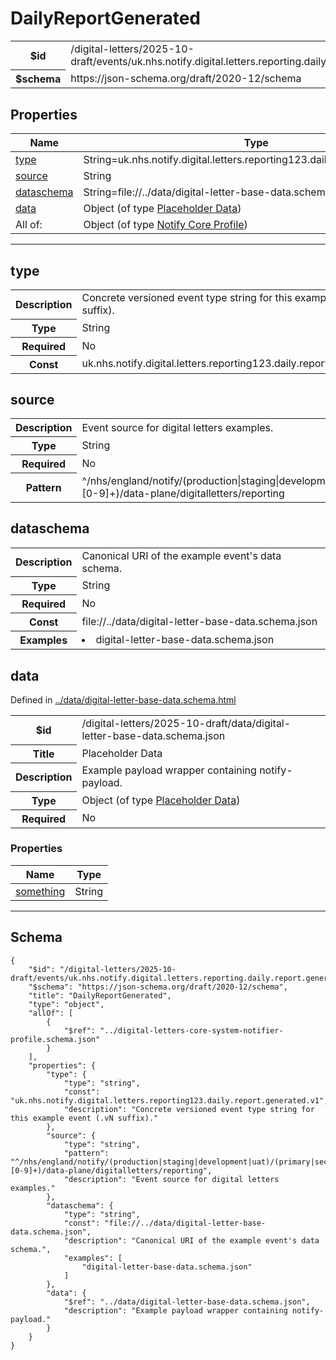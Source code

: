 

# DailyReportGenerated



<table>
<tbody>
<tr><th>$id</th><td>/digital-letters/2025-10-draft/events/uk.nhs.notify.digital.letters.reporting.daily.report.generated.v1.schema.json</td></tr>
<tr><th>$schema</th><td>https://json-schema.org/draft/2020-12/schema</td></tr>
</tbody>
</table>

## Properties

<table class="jssd-properties-table"><thead><tr><th colspan="2">Name</th><th>Type</th></tr></thead><tbody><tr><td colspan="2"><a href="#type">type</a></td><td>String=uk.nhs.notify.digital.letters.reporting123.daily.report.generated.v1</td></tr><tr><td colspan="2"><a href="#source">source</a></td><td>String</td></tr><tr><td colspan="2"><a href="#dataschema">dataschema</a></td><td>String=file://../data/digital-letter-base-data.schema.json</td></tr><tr><td colspan="2"><a href="#data">data</a></td><td>Object (of type <a href="../data/digital-letter-base-data.schema.html">Placeholder Data</a>)</td></tr><tr><td colspan="2" rowspan="1">All of:</td><td>Object (of type <a href="../digital-letters-core-system-notifier-profile.schema.html">Notify Core Profile</a>)</td></tr></tbody></table>



<hr />


## type


<table class="jssd-property-table">
  <tbody>
    <tr>
      <th>Description</th>
      <td colspan="2">Concrete versioned event type string for this example event (.vN suffix).</td>
    </tr>
    <tr><th>Type</th><td colspan="2">String</td></tr>
    <tr>
      <th>Required</th>
      <td colspan="2">No</td>
    </tr>
    <tr>
      <th>Const</th>
      <td colspan="2">uk.nhs.notify.digital.letters.reporting123.daily.report.generated.v1</td>
    </tr>
  </tbody>
</table>




## source


<table class="jssd-property-table">
  <tbody>
    <tr>
      <th>Description</th>
      <td colspan="2">Event source for digital letters  examples.</td>
    </tr>
    <tr><th>Type</th><td colspan="2">String</td></tr>
    <tr>
      <th>Required</th>
      <td colspan="2">No</td>
    </tr>
    <tr>
      <th>Pattern</th>
      <td colspan="2">^/nhs/england/notify/(production|staging|development|uat)/(primary|secondary|dev-[0-9]+)/data-plane/digitalletters/reporting</td>
    </tr>
  </tbody>
</table>




## dataschema


<table class="jssd-property-table">
  <tbody>
    <tr>
      <th>Description</th>
      <td colspan="2">Canonical URI of the example event&#x27;s data schema.</td>
    </tr>
    <tr><th>Type</th><td colspan="2">String</td></tr>
    <tr>
      <th>Required</th>
      <td colspan="2">No</td>
    </tr>
    <tr>
      <th>Const</th>
      <td colspan="2">file://../data/digital-letter-base-data.schema.json</td>
    </tr><tr>
      <th>Examples</th>
      <td colspan="2"><li>digital-letter-base-data.schema.json</li></td>
    </tr>
  </tbody>
</table>




## data

  <p>Defined in <a href="../data/digital-letter-base-data.schema.html">../data/digital-letter-base-data.schema.html</a></p>

<table class="jssd-property-table">
  <tbody>
    <tr>
      <th>$id</th>
      <td colspan="2">/digital-letters/2025-10-draft/data/digital-letter-base-data.schema.json</td>
    </tr>
    <tr>
      <th>Title</th>
      <td colspan="2">Placeholder Data</td>
    </tr>
    <tr>
      <th>Description</th>
      <td colspan="2">Example payload wrapper containing notify-payload.</td>
    </tr>
    <tr><th>Type</th><td colspan="2">Object (of type <a href="../data/digital-letter-base-data.schema.html">Placeholder Data</a>)</td></tr>
    <tr>
      <th>Required</th>
      <td colspan="2">No</td>
    </tr>
    
  </tbody>
</table>

### Properties
  <table class="jssd-properties-table"><thead><tr><th colspan="2">Name</th><th>Type</th></tr></thead><tbody><tr><td colspan="2"><a href="#datasomething">something</a></td><td>String</td></tr></tbody></table>








<hr />

## Schema
```
{
    "$id": "/digital-letters/2025-10-draft/events/uk.nhs.notify.digital.letters.reporting.daily.report.generated.v1.schema.json",
    "$schema": "https://json-schema.org/draft/2020-12/schema",
    "title": "DailyReportGenerated",
    "type": "object",
    "allOf": [
        {
            "$ref": "../digital-letters-core-system-notifier-profile.schema.json"
        }
    ],
    "properties": {
        "type": {
            "type": "string",
            "const": "uk.nhs.notify.digital.letters.reporting123.daily.report.generated.v1",
            "description": "Concrete versioned event type string for this example event (.vN suffix)."
        },
        "source": {
            "type": "string",
            "pattern": "^/nhs/england/notify/(production|staging|development|uat)/(primary|secondary|dev-[0-9]+)/data-plane/digitalletters/reporting",
            "description": "Event source for digital letters  examples."
        },
        "dataschema": {
            "type": "string",
            "const": "file://../data/digital-letter-base-data.schema.json",
            "description": "Canonical URI of the example event's data schema.",
            "examples": [
                "digital-letter-base-data.schema.json"
            ]
        },
        "data": {
            "$ref": "../data/digital-letter-base-data.schema.json",
            "description": "Example payload wrapper containing notify-payload."
        }
    }
}
```


